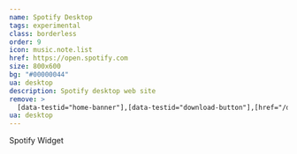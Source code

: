 ```yaml
---
name: Spotify Desktop
tags: experimental
class: borderless
order: 9
icon: music.note.list
href: https://open.spotify.com
size: 800x600
bg: "#00000044"
ua: desktop
description: Spotify desktop web site
remove: >
  [data-testid="home-banner"],[data-testid="download-button"],[href="/download"],[href="/search/recent"],[href="/search"]+a
ua: desktop
---
```


Spotify Widget



